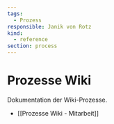 ```yaml
---
tags:
  - Prozess
responsible: Janik von Rotz
kind:
  - reference
section: process
---
```


# Prozesse Wiki

Dokumentation der Wiki-Prozesse.

- [[Prozesse Wiki - Mitarbeit]]
